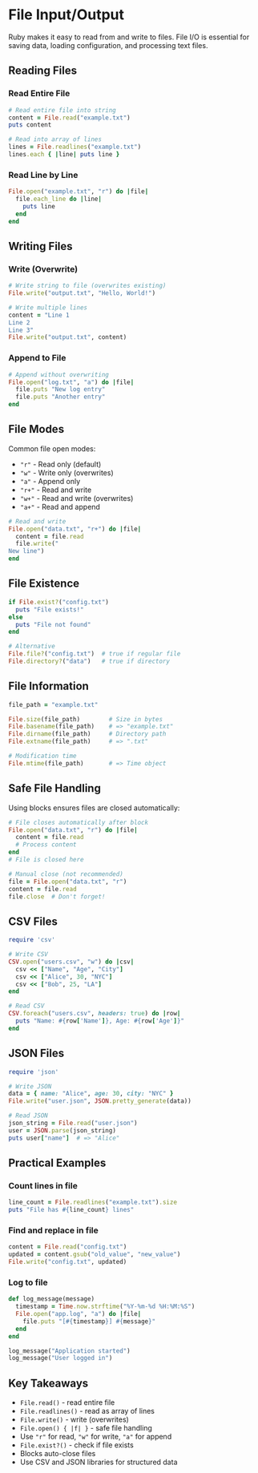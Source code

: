 # File Input/Output

Ruby makes it easy to read from and write to files. File I/O is essential for saving data, loading configuration, and processing text files.

## Reading Files

### Read Entire File

```ruby
# Read entire file into string
content = File.read("example.txt")
puts content

# Read into array of lines
lines = File.readlines("example.txt")
lines.each { |line| puts line }
```

### Read Line by Line

```ruby
File.open("example.txt", "r") do |file|
  file.each_line do |line|
    puts line
  end
end
```

## Writing Files

### Write (Overwrite)

```ruby
# Write string to file (overwrites existing)
File.write("output.txt", "Hello, World!")

# Write multiple lines
content = "Line 1
Line 2
Line 3"
File.write("output.txt", content)
```

### Append to File

```ruby
# Append without overwriting
File.open("log.txt", "a") do |file|
  file.puts "New log entry"
  file.puts "Another entry"
end
```

## File Modes

Common file open modes:

- `"r"` - Read only (default)
- `"w"` - Write only (overwrites)
- `"a"` - Append only
- `"r+"` - Read and write
- `"w+"` - Read and write (overwrites)
- `"a+"` - Read and append

```ruby
# Read and write
File.open("data.txt", "r+") do |file|
  content = file.read
  file.write("
New line")
end
```

## File Existence

```ruby
if File.exist?("config.txt")
  puts "File exists!"
else
  puts "File not found"
end

# Alternative
File.file?("config.txt")  # true if regular file
File.directory?("data")   # true if directory
```

## File Information

```ruby
file_path = "example.txt"

File.size(file_path)        # Size in bytes
File.basename(file_path)    # => "example.txt"
File.dirname(file_path)     # Directory path
File.extname(file_path)     # => ".txt"

# Modification time
File.mtime(file_path)       # => Time object
```

## Safe File Handling

Using blocks ensures files are closed automatically:

```ruby
# File closes automatically after block
File.open("data.txt", "r") do |file|
  content = file.read
  # Process content
end
# File is closed here

# Manual close (not recommended)
file = File.open("data.txt", "r")
content = file.read
file.close  # Don't forget!
```

## CSV Files

```ruby
require 'csv'

# Write CSV
CSV.open("users.csv", "w") do |csv|
  csv << ["Name", "Age", "City"]
  csv << ["Alice", 30, "NYC"]
  csv << ["Bob", 25, "LA"]
end

# Read CSV
CSV.foreach("users.csv", headers: true) do |row|
  puts "Name: #{row['Name']}, Age: #{row['Age']}"
end
```

## JSON Files

```ruby
require 'json'

# Write JSON
data = { name: "Alice", age: 30, city: "NYC" }
File.write("user.json", JSON.pretty_generate(data))

# Read JSON
json_string = File.read("user.json")
user = JSON.parse(json_string)
puts user["name"]  # => "Alice"
```

## Practical Examples

### Count lines in file

```ruby
line_count = File.readlines("example.txt").size
puts "File has #{line_count} lines"
```

### Find and replace in file

```ruby
content = File.read("config.txt")
updated = content.gsub("old_value", "new_value")
File.write("config.txt", updated)
```

### Log to file

```ruby
def log_message(message)
  timestamp = Time.now.strftime("%Y-%m-%d %H:%M:%S")
  File.open("app.log", "a") do |file|
    file.puts "[#{timestamp}] #{message}"
  end
end

log_message("Application started")
log_message("User logged in")
```

## Key Takeaways

- `File.read()` - read entire file
- `File.readlines()` - read as array of lines
- `File.write()` - write (overwrites)
- `File.open() { |f| }` - safe file handling
- Use `"r"` for read, `"w"` for write, `"a"` for append
- `File.exist?()` - check if file exists
- Blocks auto-close files
- Use CSV and JSON libraries for structured data
